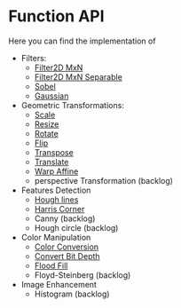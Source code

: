 # Function API

Here you can find the implementation of
* Filters:
    * [Filter2D MxN](/image%20processing/code/Filter2D)
    * [Filter2D MxN Separable](/image%20processing/code/SepFilter2D)
    * [Sobel](/image%20processing/code/Sobel)
    * [Gaussian](/image%20processing/code/Gaussian)
* Geometric Transformations:
    * [Scale](/image%20processing/code/Scale)
    * [Resize](/image%20processing/code/Resize)
    * [Rotate](/image%20processing/code/Rotate)
    * [Flip](/image%20processing/code/Flip)
    * [Transpose](/image%20processing/code/Transpose)
    * [Translate](/image%20processing/code/Translate)
    * [Warp Affine](/image%20processing/code/WarpAffine)
    * perspective Transformation (backlog)
* Features Detection
    * [Hough lines](/image%20processing/code/HoughLines)
    * [Harris Corner](/image%20processing/code/HarrisCorner)
    * Canny (backlog)
    * Hough circle (backlog)
* Color Manipulation
    * [Color Conversion](/image%20processing/code/ColorConvert)
    * [Convert Bit Depth](/image%20processing/code/ConvertBitDepth)
    * [Flood Fill](/image%20processing/code/FloodFill)
    * Floyd-Steinberg (backlog)
* Image Enhancement
    * Histogram (backlog)
    

